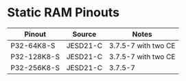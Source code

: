 # Static RAM Pinouts

| Pinout      | Source   | Notes               |
| ----------- | -------- | ------------------- |
| P32-64K8-S  | JESD21-C | 3.7.5-7 with two CE |
| P32-128K8-S | JESD21-C | 3.7.5-7 with two CE |
| P32-256K8-S | JESD21-C | 3.7.5-7             |

